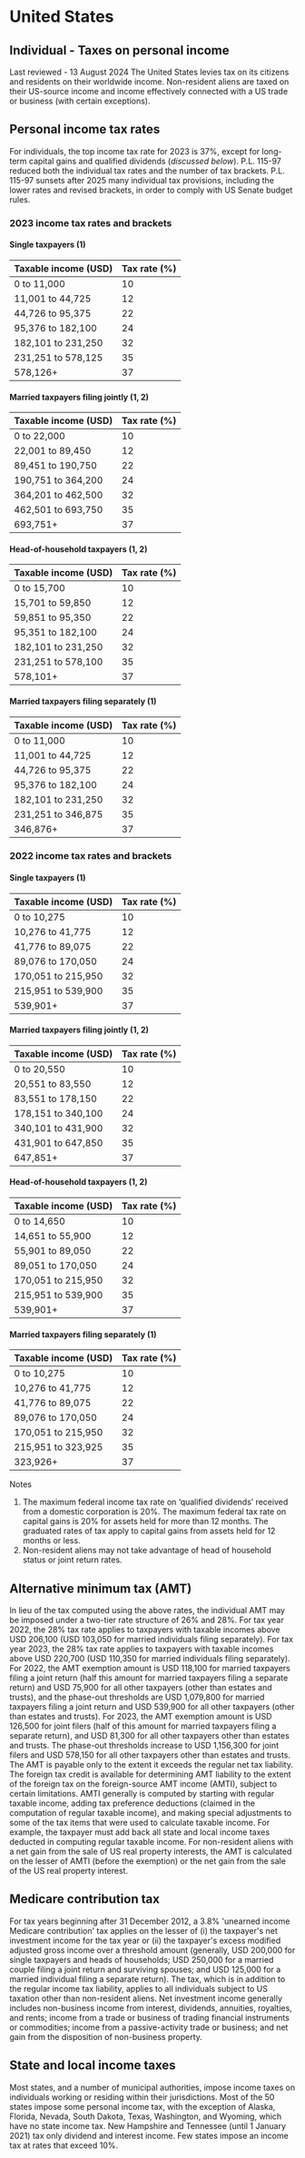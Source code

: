 # United States
## Individual - Taxes on personal income
Last reviewed - 13 August 2024
The United States levies tax on its citizens and residents on their worldwide income. Non-resident aliens are taxed on their US-source income and income effectively connected with a US trade or business (with certain exceptions).
## Personal income tax rates
For individuals, the top income tax rate for 2023 is 37%, except for long-term capital gains and qualified dividends (_discussed below_).
P.L. 115-97 reduced both the individual tax rates and the number of tax brackets. P.L. 115-97 sunsets after 2025 many individual tax provisions, including the lower rates and revised brackets, in order to comply with US Senate budget rules.
### 2023 income tax rates and brackets
#### Single taxpayers (1)
Taxable income (USD) | Tax rate (%)  
---|---  
0 to 11,000 | 10  
11,001 to 44,725 | 12  
44,726 to 95,375 | 22  
95,376 to 182,100 | 24  
182,101 to 231,250 | 32  
231,251 to 578,125 | 35  
578,126+ | 37  
#### Married taxpayers filing jointly (1, 2)
Taxable income (USD) | Tax rate (%)  
---|---  
0 to 22,000 | 10  
22,001 to 89,450 | 12  
89,451 to 190,750 | 22  
190,751 to 364,200 | 24  
364,201 to 462,500 | 32  
462,501 to 693,750 | 35  
693,751+ | 37  
#### Head-of-household taxpayers (1, 2)
Taxable income (USD) | Tax rate (%)  
---|---  
0 to 15,700 | 10  
15,701 to 59,850 | 12  
59,851 to 95,350 | 22  
95,351 to 182,100 | 24  
182,101 to 231,250 | 32  
231,251 to 578,100 | 35  
578,101+ | 37  
#### Married taxpayers filing separately (1)
Taxable income (USD) | Tax rate (%)  
---|---  
0 to 11,000 | 10  
11,001 to 44,725 | 12  
44,726 to 95,375 | 22  
95,376 to 182,100 | 24  
182,101 to 231,250 | 32  
231,251 to 346,875 | 35  
346,876+ | 37  
### 2022 income tax rates and brackets
#### Single taxpayers (1)
Taxable income (USD) | Tax rate (%)  
---|---  
0 to 10,275 | 10  
10,276 to 41,775 | 12  
41,776 to 89,075 | 22  
89,076 to 170,050 | 24  
170,051 to 215,950 | 32  
215,951 to 539,900 | 35  
539,901+ | 37  
#### Married taxpayers filing jointly (1, 2)
Taxable income (USD) | Tax rate (%)  
---|---  
0 to 20,550 | 10  
20,551 to 83,550 | 12  
83,551 to 178,150 | 22  
178,151 to 340,100 | 24  
340,101 to 431,900 | 32  
431,901 to 647,850 | 35  
647,851+ | 37  
#### Head-of-household taxpayers (1, 2)
Taxable income (USD) | Tax rate (%)  
---|---  
0 to 14,650 | 10  
14,651 to 55,900 | 12  
55,901 to 89,050 | 22  
89,051 to 170,050 | 24  
170,051 to 215,950 | 32  
215,951 to 539,900 | 35  
539,901+ | 37  
#### Married taxpayers filing separately (1)
Taxable income (USD) | Tax rate (%)  
---|---  
0 to 10,275 | 10  
10,276 to 41,775 | 12  
41,776 to 89,075 | 22  
89,076 to 170,050 | 24  
170,051 to 215,950 | 32  
215,951 to 323,925 | 35  
323,926+ | 37  
Notes
  1. The maximum federal income tax rate on ‘qualified dividends’ received from a domestic corporation is 20%. The maximum federal tax rate on capital gains is 20% for assets held for more than 12 months. The graduated rates of tax apply to capital gains from assets held for 12 months or less.
  2. Non-resident aliens may not take advantage of head of household status or joint return rates.


## Alternative minimum tax (AMT)
In lieu of the tax computed using the above rates, the individual AMT may be imposed under a two-tier rate structure of 26% and 28%. For tax year 2022, the 28% tax rate applies to taxpayers with taxable incomes above USD 206,100 (USD 103,050 for married individuals filing separately). For tax year 2023, the 28% tax rate applies to taxpayers with taxable incomes above USD 220,700 (USD 110,350 for married individuals filing separately).
For 2022, the AMT exemption amount is USD 118,100 for married taxpayers filing a joint return (half this amount for married taxpayers filing a separate return) and USD 75,900 for all other taxpayers (other than estates and trusts), and the phase-out thresholds are USD 1,079,800 for married taxpayers filing a joint return and USD 539,900 for all other taxpayers (other than estates and trusts). For 2023, the AMT exemption amount is USD 126,500 for joint filers (half of this amount for married taxpayers filing a separate return), and USD 81,300 for all other taxpayers other than estates and trusts. The phase-out thresholds increase to USD 1,156,300 for joint filers and USD 578,150 for all other taxpayers other than estates and trusts.
The AMT is payable only to the extent it exceeds the regular net tax liability. The foreign tax credit is available for determining AMT liability to the extent of the foreign tax on the foreign-source AMT income (AMTI), subject to certain limitations.
AMTI generally is computed by starting with regular taxable income, adding tax preference deductions (claimed in the computation of regular taxable income), and making special adjustments to some of the tax items that were used to calculate taxable income. For example, the taxpayer must add back all state and local income taxes deducted in computing regular taxable income.
For non-resident aliens with a net gain from the sale of US real property interests, the AMT is calculated on the lesser of AMTI (before the exemption) or the net gain from the sale of the US real property interest.
## Medicare contribution tax
For tax years beginning after 31 December 2012, a 3.8% 'unearned income Medicare contribution' tax applies on the lesser of (i) the taxpayer's net investment income for the tax year or (ii) the taxpayer's excess modified adjusted gross income over a threshold amount (generally, USD 200,000 for single taxpayers and heads of households; USD 250,000 for a married couple filing a joint return and surviving spouses; and USD 125,000 for a married individual filing a separate return). The tax, which is in addition to the regular income tax liability, applies to all individuals subject to US taxation other than non-resident aliens. Net investment income generally includes non-business income from interest, dividends, annuities, royalties, and rents; income from a trade or business of trading financial instruments or commodities; income from a passive-activity trade or business; and net gain from the disposition of non-business property.
## State and local income taxes
Most states, and a number of municipal authorities, impose income taxes on individuals working or residing within their jurisdictions. Most of the 50 states impose some personal income tax, with the exception of Alaska, Florida, Nevada, South Dakota, Texas, Washington, and Wyoming, which have no state income tax. New Hampshire and Tennessee (until 1 January 2021) tax only dividend and interest income. Few states impose an income tax at rates that exceed 10%.
